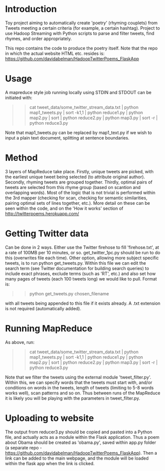 Introduction
============
Toy project aiming to automatically create 'poetry' (rhyming couplets)
from Tweets meeting a certain criteria (for example, a certain hashtag).
Project to use Hadoop Streaming with Python scripts to parse and
filter tweets, find rhymes, and order appropriately.

This repo contains the code to produce the poetry itself.
Note that the repo in which the actual website HTML etc. resides is: https://github.com/davidabelman/HadoopTwitterPoems_FlaskApp


Usage
=====
A mapreduce style job running locally using STDIN and STDOUT can be initiated with:
>> cat tweet_data/some_twitter_stream_data.txt | python map1_tweets.py | sort -k1,1 | python reduce1.py | python map2.py | sort | python reduce2.py | python map3.py | sort -r | python reduce3.py

Note that map1_tweets.py can be replaced by map1_text.py if we wish to input a plain text document, splitting at sentence boundaries.

Method
======
3 layers of MapReduce take place. Firstly, unique tweets are picked, with the earliest unique tweet being selected (to attribute original author). Secondly, rhyming tweets are grouped together. Thirdly, optimal pairs of tweets are selected from this rhyme group (based on scantion and overlapping words). Most of the logic that is not trivial is performed within the 3rd mapper (checking for scan, checking for semantic similarities, pairing optimal sets of lines together, etc.). More detail on these can be seen within the code, and on the 'How it works' section of http://twitterpoems.herokuapp.com/

Getting Twitter data
====================
Can be done in 2 ways. Either use the Twitter firehose to fill 'firehose.txt', at a rate of 100MB per 10 minutes, or so. get_twitter_1pc.py should be run to do this (overwrites file each time). Other option, allowing more subject specific tweets, is to run python get_tweets.py. Within this file we can edit the search term (see Twitter documentation for building search queries) to include exact phrases, exclude terms (such as 'RT', etc.) and also set how many pages of tweets (each 100 tweets long) we would like to pull. Format is:

>>python get_tweets.py chosen_filename

with all tweets being appended to this file if it exists already. A .txt extension is not required (automatically added).

Running MapReduce
=================
As above, run:
>> cat tweet_data/some_twitter_stream_data.txt | python map1_tweets.py | sort -k1,1 | python reduce1.py | python map2.py | sort | python reduce2.py | python map3.py | sort -r | python reduce3.py

Note that we filter the tweets using the external module 'tweet_filter.py'. Within this, we can specify words that the tweets must start with, and/or conditions on words in the tweets, length of tweets (limiting to 5-8 words works well), scan patterns and so on. Thus between runs of the MapReduce it is likely you will be playing with the parameters in tweet_filter.py.

Uploading to website
====================
The output from reducer3.py should be copied and pasted into a Python file, and actually acts as a module within the Flask application. Thus a poem about Obama should be created as 'obama.py', saved within app.py folder (a separate repo - https://github.com/davidabelman/HadoopTwitterPoems_FlaskApp). Then a link can be added to the main webpage, and the module will be loaded within the flask app when the link is clicked.